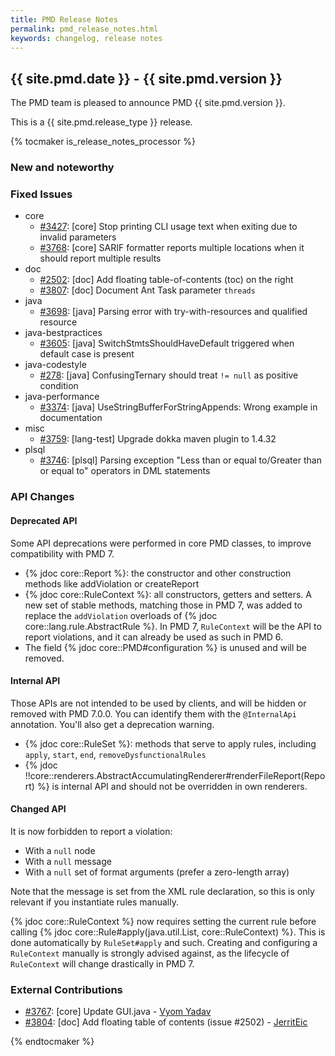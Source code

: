 ```yaml
---
title: PMD Release Notes
permalink: pmd_release_notes.html
keywords: changelog, release notes
---
```


<!-- NOTE: THESE RELEASE NOTES ARE THOSE FROM MASTER -->
<!-- They were copied to avoid merge conflicts when merging back master -->
<!-- the 7_0_0_release_notes.md is the page to be used when adding new 7.0.0 changes -->


## {{ site.pmd.date }} - {{ site.pmd.version }}

The PMD team is pleased to announce PMD {{ site.pmd.version }}.

This is a {{ site.pmd.release_type }} release.

{% tocmaker is_release_notes_processor %}

### New and noteworthy

### Fixed Issues

*   core
    *   [#3427](https://github.com/pmd/pmd/issues/3427): \[core] Stop printing CLI usage text when exiting due to invalid parameters
    *   [#3768](https://github.com/pmd/pmd/issues/3768): \[core] SARIF formatter reports multiple locations when it should report multiple results
*   doc
    *   [#2502](https://github.com/pmd/pmd/issues/2502): \[doc] Add floating table-of-contents (toc) on the right
    *   [#3807](https://github.com/pmd/pmd/pull/3807): \[doc] Document Ant Task parameter `threads`
*   java
    *   [#3698](https://github.com/pmd/pmd/issues/3697): \[java] Parsing error with try-with-resources and qualified resource
*   java-bestpractices
    *   [#3605](https://github.com/pmd/pmd/issues/3605): \[java] SwitchStmtsShouldHaveDefault triggered when default case is present
*   java-codestyle
    *   [#278](https://github.com/pmd/pmd/issues/278): \[java] ConfusingTernary should treat `!= null` as positive condition
*   java-performance
    *   [#3374](https://github.com/pmd/pmd/issues/3374): \[java] UseStringBufferForStringAppends: Wrong example in documentation
*   misc
    *   [#3759](https://github.com/pmd/pmd/issues/3759): \[lang-test] Upgrade dokka maven plugin to 1.4.32
*   plsql
    *   [#3746](https://github.com/pmd/pmd/issues/3746): \[plsql] Parsing exception "Less than or equal to/Greater than or equal to" operators in DML statements

### API Changes

#### Deprecated API

Some API deprecations were performed in core PMD classes, to improve compatibility with PMD 7.
- {% jdoc core::Report %}: the constructor and other construction methods like addViolation or createReport
- {% jdoc core::RuleContext %}: all constructors, getters and setters. A new set
of stable methods, matching those in PMD 7, was added to replace the `addViolation`
overloads of {% jdoc core::lang.rule.AbstractRule %}. In PMD 7, `RuleContext` will
be the API to report violations, and it can already be used as such in PMD 6.
- The field {% jdoc core::PMD#configuration %} is unused and will be removed.

#### Internal API

Those APIs are not intended to be used by clients, and will be hidden or removed with PMD 7.0.0.
You can identify them with the `@InternalApi` annotation. You'll also get a deprecation warning.

- {% jdoc core::RuleSet %}: methods that serve to apply rules, including `apply`, `start`, `end`, `removeDysfunctionalRules`
- {% jdoc !!core::renderers.AbstractAccumulatingRenderer#renderFileReport(Report) %} is internal API
  and should not be overridden in own renderers.

#### Changed API

It is now forbidden to report a violation:
- With a `null` node
- With a `null` message
- With a `null` set of format arguments (prefer a zero-length array)

Note that the message is set from the XML rule declaration, so this is only relevant
if you instantiate rules manually.

{% jdoc core::RuleContext %} now requires setting the current rule before calling
{% jdoc core::Rule#apply(java.util.List, core::RuleContext) %}. This is
done automatically by `RuleSet#apply` and such. Creating and configuring a
`RuleContext` manually is strongly advised against, as the lifecycle of `RuleContext`
will change drastically in PMD 7.

### External Contributions

*   [#3767](https://github.com/pmd/pmd/pull/3767): \[core] Update GUI.java - [Vyom Yadav](https://github.com/Vyom-Yadav)
*   [#3804](https://github.com/pmd/pmd/pull/3804): \[doc] Add floating table of contents (issue #2502) - [JerritEic](https://github.com/JerritEic)

{% endtocmaker %}

